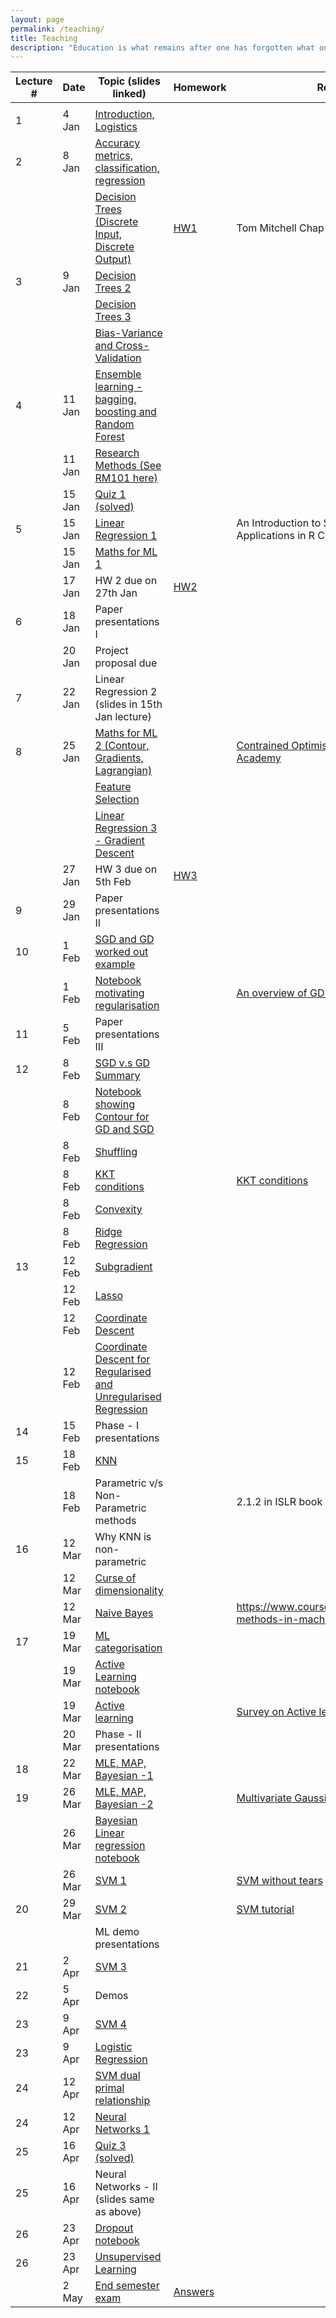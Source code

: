 ```yaml
---
layout: page
permalink: /teaching/
title: Teaching
description: "Education is what remains after one has forgotten what one has learned in school."
---
```



|  Lecture # | Date | Topic (slides linked) | Homework | Reading |
| --- | --- | --- | --- | --- |
|   |  |  |  |  |
|  1 | 4 Jan | [Introduction, Logistics](../lectures/1-intro.pdf "Introduction, Logistics") |  |  |
|  2 | 8 Jan | [Accuracy metrics, classification, regression](../lectures/2-accuracy-metrics.pdf "Accuracy metrics, classification, regression") |  |  |
|   |  | [Decision Trees  (Discrete Input, Discrete Output)](../lectures/2-decision-tree.pdf "Decision Trees  (Discrete Input, Discrete Output)") | [HW1](../hw/1.pdf "HW1") | Tom Mitchell Chap 3 |
|  3 | 9 Jan | [Decision Trees 2 ](../lectures/3-decision-tree.pdf "Decision Trees 2 ") |  |  |
|   |  | [Decision Trees 3](../lectures/3-decision-tree-regression.pdf "Decision Trees 3") |  |  |
|   |  | [Bias-Variance and Cross-Validation](../lectures/3-bias-variance-cv.pdf "Bias-Variance and Cross-Validation") |  |  |
|  4 | 11 Jan | [Ensemble learning - bagging, boosting and Random Forest](../lectures/4-ensemble-methods.pdf "Ensemble learning - bagging, boosting and Random Forest") |  |  |
|   | 11 Jan | [Research Methods (See RM101 here)](https://github.com/nipunbatra/CS-Research-Methods-Bootcamp "Research Methods (See RM101 here)") |  |  |
|   | 15 Jan | [Quiz 1 (solved)](https://docs.google.com/document/d/1HZ4X2s0UwrvlMlGp8bfGGyBXOE71zlTldTcrKkBvzSg/edit "Quiz 1 (solved)") |  |  |
|  5 | 15 Jan | [Linear Regression 1](../lectures/5-6-lr.pdf "Linear Regression 1") |  | An Introduction to Statistical Learning with Applications in R Chapter 3 |
|   | 15 Jan | [Maths for ML 1](../lectures/5-maths-ml1.pdf "Maths for ML 1") |  |  |
|   | 17 Jan | HW 2 due on 27th Jan | [HW2](../hw/2.pdf "HW2") |  |
|  6 | 18 Jan | Paper presentations I |  |  |
|   | 20 Jan | Project proposal due |  |  |
|  7 | 22 Jan | Linear Regression 2 (slides in 15th Jan lecture) |  |  |
|  8 | 25 Jan | [Maths for ML 2 (Contour, Gradients, Lagrangian)](../lectures/8-maths-ml-2.pdf "Maths for ML 2 (Contour, Gradients, Lagrangian)") |  | [Contrained Optimisation from Khan Academy](https://www.youtube.com/watch?v=vwUV2IDLP8Q "Contrained Optimisation from Khan Academy") |
|   |  | [Feature Selection](../lectures/8-feature-selection.pdf "Feature Selection") |  |  |
|   |  | [Linear Regression 3 - Gradient Descent](../lectures/8-gradient.pdf "Linear Regression 3 - Gradient Descent") |  |  |
|   | 27 Jan | HW 3 due on 5th Feb | [HW3](../hw/3.pdf "HW3") |  |
|  9 | 29 Jan | Paper presentations II |  |  |
|  10 | 1 Feb | [SGD and GD worked out example](../lectures/9-gd-sgd.pdf "SGD and GD worked out example") |  |  |
|   | 1 Feb | [Notebook motivating regularisation](https://colab.research.google.com/github/nipunbatra/ml2019/blob/master/notebooks/Linear-Regression/large_weights-lr.ipynb "Notebook motivating regularisation") |  | [An overview of GD algorithm](http://ruder.io/optimizing-gradient-descent/index.html "An overview of GD algorithm") |
|  11 | 5 Feb | Paper presentations III |  |  |
|  12 | 8 Feb | [SGD v.s GD Summary](../lectures/10-gd-sgd-summary.pdf "SGD v.s GD Summary") |  |  |
|   | 8 Feb | [Notebook showing Contour for GD and SGD](https://colab.research.google.com/github/nipunbatra/ml2019/blob/master/notebooks/Linear-Regression/sgd-contour.ipynb "Notebook showing Contour for GD and SGD") |  |  |
|   | 8 Feb | [Shuffling](../lectures/10-shuffling.pdf "Shuffling") |  |  |
|   | 8 Feb | [KKT conditions](../lectures/10-kkt.pdf "KKT conditions") |  | [KKT conditions](http://www.onmyphd.com/?p=kkt.karush.kuhn.tucker "KKT conditions") |
|   | 8 Feb | [Convexity](../lectures/10-convex.pdf "Convexity") |  |  |
|   | 8 Feb | [Ridge Regression](../lectures/10-ridge.pdf "Ridge Regression") |  |  |
|  13 | 12 Feb | [Subgradient](../lectures/11-sub.pdf "Subgradient") |  |  |
|   | 12 Feb | [Lasso](../lectures/11-lasso.pdf "Lasso") |  |  |
|   | 12 Feb | [Coordinate Descent](../lectures/11-coordinate-descent.pdf "Coordinate Descent") |  |  |
|   | 12 Feb | [Coordinate Descent for Regularised and Unregularised Regression](../lectures/11-lasso-solution.pdf "Coordinate Descent for Regularised and Unregularised Regression") |  |  |
|  14 | 15 Feb | Phase - I presentations |  |  |
|  15 | 18 Feb | [KNN](../lectures/12-knn.pdf "KNN") |  |  |
|   | 18 Feb | Parametric v/s Non-Parametric methods |  | 2.1.2 in ISLR book |
|  16 | 12 Mar | Why KNN is non-parametric |  |  |
|   | 12 Mar | [Curse of dimensionality](https://colab.research.google.com/github/nipunbatra/ml2019/blob/master/notebooks/curse-dimensionality.ipynb "Curse of dimensionality") |  |  |
|   | 12 Mar | [Naive Bayes](../lectures/13-bayesian-networks-nb.pdf "Naive Bayes") |  | https://www.coursera.org/learn/bayesian-methods-in-machine-learning |
|  17 | 19 Mar | [ML categorisation](../lectures/14-categorisation.pdf "ML categorisation") |  |  |
|   | 19 Mar | [Active Learning notebook](https://colab.research.google.com/github/nipunbatra/nipunbatra.github.io/blob/master/blog/2019/active-learning-motivation.ipynb "Active Learning notebook") |  |  |
|   | 19 Mar | [Active learning](../lectures/14-active-learning.pdf "Active learning") |  | [Survey on Active learning](http://burrsettles.com/pub/settles.activelearning.pdf "Survey on Active learning") |
|   | 20 Mar | Phase - II presentations |  |  |
|  18 | 22 Mar | [MLE, MAP, Bayesian -1 ](../lectures/15-mle-map-bayesian-1.pdf "MLE, MAP, Bayesian -1 ") |  |  |
|  19 | 26 Mar | [MLE, MAP, Bayesian -2](../lectures/16-mle-map-bayesian-2.pdf "MLE, MAP, Bayesian -2") |  | [Multivariate Gaussian](https://www.youtube.com/watch?v=TC0ZAX3DA88 "Multivariate Gaussian") |
|   | 26 Mar | [Bayesian Linear regression notebook](https://colab.research.google.com/github/nipunbatra/ml2019/blob/master/notebooks/bayesian-linear-regression.ipynb#scrollTo=Fq7ls2GpnNfh "Bayesian Linear regression notebook") |  |  |
|   | 26 Mar | [SVM 1](../lectures/16-svm-1.pdf "SVM 1") |  | [SVM without tears](https://med.nyu.edu/chibi/sites/default/files/chibi/Final.pdf "SVM without tears") |
|  20 | 29 Mar | [SVM 2](../lectures/17-svm-2.pdf "SVM 2") |  | [SVM tutorial ](https://www.svm-tutorial.com/ "SVM tutorial ") |
|   |  | ML demo presentations |  |  |
|  21 | 2 Apr | [SVM 3](../lectures/18-svm-3.pdf "SVM 3") |  |  |
|  22 | 5 Apr | Demos |  |  |
|  23 | 9 Apr | [SVM 4](../lectures/19-svm-4.pdf "SVM 4") |  |  |
|  23 | 9 Apr | [Logistic Regression](../lectures/19-logistic.pdf "Logistic Regression") |  |  |
|  24 | 12 Apr | [SVM dual primal relationship](../lectures/20-svm-5.pdf "SVM dual primal relationship") |  |  |
|  24 | 12 Apr | [Neural Networks 1](../lectures/20-neural-1.pdf "Neural Networks 1") |  |  |
|  25 | 16 Apr | [Quiz 3 (solved)](https://docs.google.com/document/d/156UEZAVhB4v09ycpdkn-1qsNIoLw-LHxGkanQPcRDNU/edit "Quiz 3 (solved)") |  |  |
|  25 | 16 Apr | Neural Networks - II (slides same as above) |  |  |
|  26 | 23 Apr | [Dropout notebook](https://github.com/nipunbatra/ml2019/blob/master/notebooks/dropout.ipynb "Dropout notebook") |  |  |
|  26 | 23 Apr | [Unsupervised Learning](../lectures/22-unsupervised.pdf "Unsupervised Learning") |  |  |
|   | 2 May | [End semester exam](https://docs.google.com/document/d/1h_NH7-Z6CjlXGq7ExUbhfnWqrggCl_7L8fPzXjC0ZQQ/edit?usp=sharing "End semester exam") | [Answers](https://github.com/nipunbatra/ml2019/blob/master/exams/endsem-answers.pdf "Answers") |  |